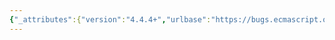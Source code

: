 ```yaml
---
{"_attributes":{"version":"4.4.4+","urlbase":"https://bugs.ecmascript.org/","maintainer":"dherman@mozilla.com"},"bug":{"bug_id":1606,"creation_ts":"2013-07-30 09:30:00 -0700","short_desc":"8.1.6.4, Table 10: @@isConcatSpreadable is missing in table","delta_ts":"2013-09-27 14:47:44 -0700","product":"Draft for 6th Edition","component":"editorial issue","version":"Rev 16: July 15, 2013 Draft","rep_platform":"All","op_sys":"All","bug_status":"RESOLVED","resolution":"FIXED","priority":"Normal","bug_severity":"normal","everconfirmed":true,"reporter":{"uid":"andrebargull","name":"André Bargull"},"assigned_to":{"uid":"allen","name":"Allen Wirfs-Brock"},"long_desc":[{"commentid":4578,"comment_count":0,"who":{"uid":"andrebargull","name":"André Bargull"},"bug_when":"2013-07-30 09:30:39 -0700","thetext":"@@isConcatSpreadable should be added to Table 10"},{"commentid":5432,"comment_count":1,"who":{"uid":"allen","name":"Allen Wirfs-Brock"},"bug_when":"2013-09-26 18:18:23 -0700","thetext":"fixed in rev19 editor's draft"},{"commentid":5571,"comment_count":2,"who":{"uid":"allen","name":"Allen Wirfs-Brock"},"bug_when":"2013-09-27 14:47:44 -0700","thetext":"fixed in rev19"}]}}
---
```

